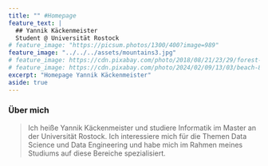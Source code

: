 ```yaml
---
title: "" #Homepage
feature_text: |
  ## Yannik Käckenmeister
  Student @ Universität Rostock
# feature_image: "https://picsum.photos/1300/400?image=989"
feature_image: "../../../assets/mountains3.jpg"
# feature_image: https://cdn.pixabay.com/photo/2018/08/21/23/29/forest-3622519_1280.jpg
# feature_image: https://cdn.pixabay.com/photo/2024/02/09/13/03/beach-8563083_1280.jpg
excerpt: "Homepage Yannik Käckenmeister"
aside: true
---
```



### Über mich

> Ich heiße Yannik Käckenmeister und studiere Informatik im Master an der Universität Rostock. Ich interessiere mich für die Themen Data Science und Data Engineering und habe mich im Rahmen meines Studiums auf diese Bereiche spezialisiert.



<!-- DROPDOWN - EXAMPLE -->
<!-- <details>
<summary>How do I dropdown?</summary>
<br>
This is how you dropdown.
</details> -->

